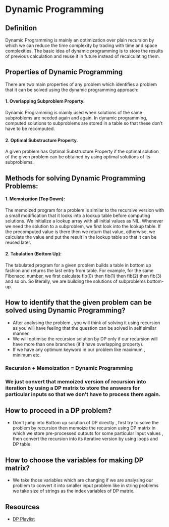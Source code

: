 # Dynamic Programming

## Definition  
Dynamic Programming is mainly an optimization over plain recursion by which we can reduce the time complexity by trading with time and space complexities.
The basic idea of dynamic programming is to store the results of previous calculation and reuse it in future instead of recalculating them.

## Properties of Dynamic Programming
There are two main properties of any problem which identifies a problem that it can be solved using the dynamic programming approach:

#### 1. Overlapping Subproblem Property.
Dynamic Programming is mainly used when solutions of the same subproblems are needed again and again. In dynamic programming, computed solutions to subproblems 
are stored in a table so that these don’t have to be recomputed.

#### 2. Optimal Substructure Property.
A given problem has Optimal Substructure Property if the optimal solution of the given problem can be obtained by using optimal solutions of its subproblems.

## Methods for solving Dynamic Programming Problems:

#### 1. Memoization (Top Down):
The memoized program for a problem is similar to the recursive version with a small modification that it looks into a lookup table before computing solutions. We initialize a lookup array with all initial values as NIL. Whenever we need the solution to a subproblem, we first look into the lookup table. If the precomputed value is there then we return that value, otherwise, we calculate the value and put the result in the lookup table so that it can be reused later.

#### 2. Tabulation (Bottom Up): 
The tabulated program for a given problem builds a table in bottom up fashion and returns the last entry from table. For example, for the same Fibonacci number, we first calculate fib(0) then fib(1) then fib(2) then fib(3) and so on. So literally, we are building the solutions of subproblems bottom-up.

## How to identify that the given problem can be solved using Dynamic Programming?
* After analysing the problem , you will think of solving it using recursion as you will have feeling that the question can be solved in self similar manner.
* We will optimise the recursion solution by DP only if our recursion will have more than one branches (if it have overlapping property).
* If we have any optimum keyword in our problem like maximum , minimum etc.

### Recursion + Memoization = Dynamic Programming

### We just convert that memoized version of recursion into iteration by using a DP matrix to store the answers for particular inputs so that we don't have to process them again.

## How to proceed in a DP problem?
* Don't jump into Bottom up solution of DP directly , first try to solve the problem by recursion then memoize the recursion using DP matrix in which we store pre-processed 
outputs for some particular input values , then convert the recursion into its iterative version by using loops and DP table.

## How to choose the variables for making DP matrix?
* We take those variables which are changing if we are analysing our problem to convert it into smaller input problem like in string problems we take size of strings as the index variables of DP matrix.

## Resources
* [DP Playlist](https://youtu.be/nqowUJzG-iM)

